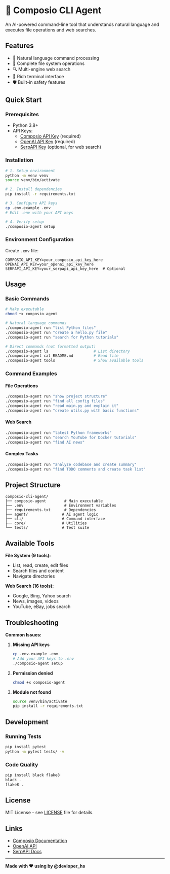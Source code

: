 # 🤖 Composio CLI Agent

An AI-powered command-line tool that understands natural language and executes file operations and web searches.

## Features

- 🧠 Natural language command processing
- 📁 Complete file system operations
- 🔍 Multi-engine web search
- 🎨 Rich terminal interface
- 🛡️ Built-in safety features

## Quick Start

### Prerequisites
- Python 3.8+
- API Keys:
  - [Composio API Key](https://app.composio.dev/developers) (required)
  - [OpenAI API Key](https://platform.openai.com/api-keys) (required)
  - [SerpAPI Key](https://serpapi.com/) (optional, for web search)

### Installation

```bash
# 1. Setup environment
python -m venv venv
source venv/bin/activate

# 2. Install dependencies
pip install -r requirements.txt

# 3. Configure API keys
cp .env.example .env
# Edit .env with your API keys

# 4. Verify setup
./composio-agent setup
```

### Environment Configuration

Create `.env` file:
```env
COMPOSIO_API_KEY=your_composio_api_key_here
OPENAI_API_KEY=your_openai_api_key_here
SERPAPI_API_KEY=your_serpapi_api_key_here  # Optional
```

## Usage

### Basic Commands

```bash
# Make executable
chmod +x composio-agent

# Natural language commands
./composio-agent run "list Python files"
./composio-agent run "create a hello.py file"
./composio-agent run "search for Python tutorials"

# Direct commands (not formatted output)
./composio-agent ls                    # List directory
./composio-agent cat README.md         # Read file
./composio-agent tools                 # Show available tools
```

### Command Examples

#### File Operations
```bash
./composio-agent run "show project structure"
./composio-agent run "find all config files"
./composio-agent run "read main.py and explain it"
./composio-agent run "create utils.py with basic functions"
```

#### Web Search
```bash
./composio-agent run "latest Python frameworks"
./composio-agent run "search YouTube for Docker tutorials"
./composio-agent run "find AI news"
```

#### Complex Tasks
```bash
./composio-agent run "analyze codebase and create summary"
./composio-agent run "find TODO comments and create task list"
```

## Project Structure

```
composio-cli-agent/
├── composio-agent        # Main executable
├── .env                  # Environment variables
├── requirements.txt      # Dependencies
├── agent/               # AI agent logic
├── cli/                 # Command interface
├── core/                # Utilities
└── tests/               # Test suite
```

## Available Tools

**File System (9 tools):**
- List, read, create, edit files
- Search files and content
- Navigate directories

**Web Search (16 tools):**
- Google, Bing, Yahoo search
- News, images, videos
- YouTube, eBay, jobs search

## Troubleshooting

**Common Issues:**

1. **Missing API keys**
   ```bash
   cp .env.example .env
   # Add your API keys to .env
   ./composio-agent setup
   ```

2. **Permission denied**
   ```bash
   chmod +x composio-agent
   ```

3. **Module not found**
   ```bash
   source venv/bin/activate
   pip install -r requirements.txt
   ```

## Development

### Running Tests
```bash
pip install pytest
python -m pytest tests/ -v
```

### Code Quality
```bash
pip install black flake8
black .
flake8 .
```

## License

MIT License - see [LICENSE](LICENSE) file for details.

## Links

- [Composio Documentation](https://docs.composio.dev/)
- [OpenAI API](https://platform.openai.com/docs)
- [SerpAPI Docs](https://serpapi.com/docs)

---

**Made with ❤️ using by @devloper_hs**